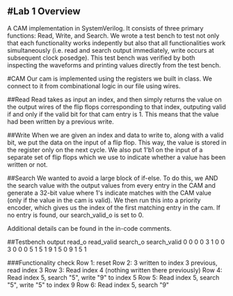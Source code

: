 #Lab 1 Overview
---
A CAM implementation in SystemVerilog. It consists of three primary functions: Read, Write, and Search. We wrote a test bench to test not only that each functionality works indepently but also that all functionalities work simultaneously (i.e. read and search output immediately, write occurs at subsequent clock posedge).  This test bench was verified by both inspecting the waveforms and printing values directly from the test bench.

#CAM
Our cam is implemented using the registers we built in class. We connect to it from combinational logic in our file using wires. 

##Read
Read takes as input an index, and then simply returns the value on the output wires of the flip flops corresponding to that index, outputing valid if and only if the valid bit for that cam entry is 1. This means that the value had been written by a previous write. 

##Write
When we are given an index and data to write to, along with a valid bit, we put the data on the input of a flip flop. This way, the value is stored in the register only on the next cycle. We also put 1'b1 on the input of a separate set of flip flops which we use to indicate whether a value has been written or not. 


##Search
We wanted to avoid a large block of if-else. To do this, we AND the search value with the output values from every entry in the CAM and generate a 32-bit value where 1's indicate matches with the CAM value (only if the value in the cam is valid). We then run this into a priority encoder, which gives us the index of the first matching entry in the cam. If no entry is found, our search_valid_o is set to 0. 


Additional details can be found in the in-code comments.

##Testbench output
read_o 	read_valid 	search_o 	search_valid
0	     0	 	   0		      0 
3	     1	 	   0		      0
3	     0	 	   0		      0
5	     1	 	   5		      1
9	     1	 	   5		      0
9	     1	 	   5		      1

###Functionality check
Row 1: reset
Row 2: 3 written to index 3 previous, read index 3
Row 3: Read index 4 (nothing written there previously)
Row 4: Read index 5, search "5", write "9" to index 5
Row 5: Read index 5, search "5", write "5" to index 9
Row 6: Read index 5, search "9"

 
